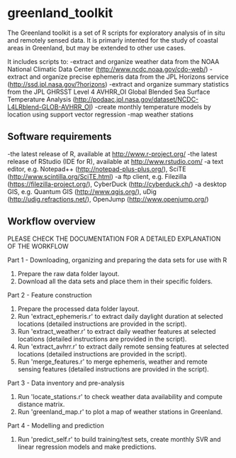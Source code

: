 greenland_toolkit
=================

The Greenland toolkit is a set of R scripts for exploratory analysis of in situ and remotely sensed data. 
It is primarly intented for the study of coastal areas in Greenland, but may be extended to other use cases.

It includes scripts to:
-extract and organize weather data from the NOAA National Climatic Data Center (http://www.ncdc.noaa.gov/cdo-web/)
-extract and organize precise ephemeris data from the JPL Horizons service (http://ssd.jpl.nasa.gov/?horizons)
-extract and organize summary statistics from the JPL GHRSST Level 4 AVHRR_OI Global Blended Sea Surface Temperature Analysis 
(http://podaac.jpl.nasa.gov/dataset/NCDC-L4LRblend-GLOB-AVHRR_OI)
-create monthly temperature models by location using support vector regression
-map weather stations

Software requirements
----------------------------------------------------------

-the latest release of R, available at http://www.r-project.org/
-the latest release of RStudio (IDE for R), available at http://www.rstudio.com/
-a text editor, e.g. Notepad++ (http://notepad-plus-plus.org/), SciTE (http://www.scintilla.org/SciTE.html)
-a ftp client, e.g. Filezilla (https://filezilla-project.org/), CyberDuck (http://cyberduck.ch/)
-a desktop GIS, e.g. Quantum GIS (http://www.qgis.org/), uDig (http://udig.refractions.net/), OpenJump (http://www.openjump.org/)

Workflow overview
----------------------------------------------------------

PLEASE CHECK THE DOCUMENTATION FOR A DETAILED EXPLANATION OF THE WORKFLOW 

Part 1 - Downloading, organizing and preparing the data sets for use with R

1. Prepare the raw data folder layout.
2. Download all the data sets and place them in their specific folders.

Part 2 - Feature construction

1. Prepare the processed data folder layout.
2. Run 'extract_ephemeris.r' to extract daily daylight duration at selected locations (detailed instructions are provided in the script).
3. Run 'extract_weather.r' to extract daily weather features at selected locations (detailed instructions are provided in the script). 
4. Run 'extract_avhrr.r' to extract daily remote sensing features at selected locations (detailed instructions are provided in the script). 
5. Run 'merge_features.r' to merge ephemeris, weather and remote sensing features (detailed instructions are provided in the script).
   
Part 3 - Data inventory and pre-analysis
   
1. Run 'locate_stations.r' to check weather data availability and compute distance matrix.
2. Run 'greenland_map.r' to plot a map of weather stations in Greenland.


Part 4 - Modelling and prediction

1. Run 'predict_self.r' to build training/test sets, create monthly SVR and linear regression models and make predictions. 

